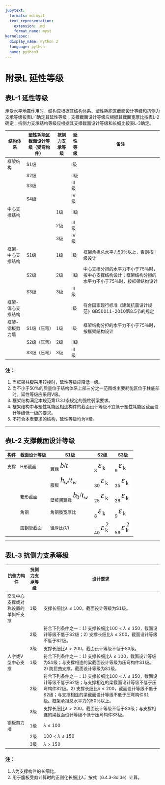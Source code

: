 ```yaml
---
jupytext:
  formats: md:myst
  text_representation:
    extension: .md
    format_name: myst
kernelspec:
  display_name: Python 3
  language: python
  name: python3
---
```


# 附录L  延性等级


## 表L-1 延性等级

承受水平地震作用时，结构应根据其结构体系、塑性耗能区截面设计等级和抗侧力支承等级按表L-1确定其延性等级；支撑截面设计等级应根据其截面宽厚比按表L-2确定；抗侧力支承结构等级应根据其支撑截面设计等级和长细比按表L-3确定。

| 结构体系         | 塑性耗能区截面设计等级（受弯构件） | 抗侧力支承等级 | 延性等级 | 备注                                                                                     |
|------------------|-----------------------------------|----------------|----------|------------------------------------------------------------------------------------------|
| 框架结构         | S1级                             |                | Ⅰ级      |                                                                                          |
|                  | S2级                             |                | Ⅱ级      |                                                                                          |
|                  | S3级                             |                | Ⅲ级      |                                                                                          |
|                  | S4级                             |                | Ⅳ级      |                                                                                          |
| 中心支撑结构     |                                   | 1级            | Ⅱ级      |                                                                                          |
|                  |                                   | 2级            | Ⅲ级      |                                                                                          |
|                  |                                   | 3级            | Ⅳ级      |                                                                                          |
| 框架-中心支撑结构| S1级                             | 1级            | Ⅰ级      | 框架承担总水平力50％以上，否则按Ⅱ级设计                                                 |
|                  | S2级                             | 2级            | Ⅱ级      | 中心支撑分担的水平力不小于75％时，按中心支撑结构设计；框架结构分担的水平力不小于75％时，按框架结构设计 |
|                  | S3级                             | 3级            | Ⅲ级      |                                                                                          |
| 框架-偏心支撑结构|                                   |                | Ⅰ级      | 符合国家现行标准《建筑抗震设计规范》GB50011-2010第8.5节的规定                          |
| 框架-钢板剪力墙  | S1级（压弯）                     | 1级            | Ⅰ级      | 框架结构分担的水平力不小于75％时，按框架结构设计                                        |
|                  | S2级（压弯）                     | 2级            | Ⅱ级      |                                                                                          |
|                  | S3级（压弯）                     | 3级            | Ⅲ级      |                                                                                          |

### 注：
1. 当框架柱脚采用铰接时，延性等级应降低一级。  
2. 当不小于50%的质量位于结构体系上部三分之一范围或主要耗能区位于柱底部时，延性等级应采用Ⅴ级。  
3. 框架结构满足本规范第17.3.1条规定的强柱弱梁要求。  
4. 框架结构中与塑性耗能区相连构件的截面设计等级不宜低于塑性耗能区截面设计等级低一级的要求。  
5. 不符合本表要求的结构，延性等级均为Ⅴ级。

---

## 表L-2 支撑截面设计等级

| 构件 | 截面设计等级 | S1级                              | S2级                      | S3级                      |
|------|--------------|-----------------------------------|---------------------------|---------------------------|
| 支撑 | H形截面      | 翼缘![](media/image1189.svg)      | 8![](media/image1190.svg) | 9![](media/image1191.svg) |
|      |              | 腹板![](media/image1192.svg)      | 30![](media/image1191.svg)| 35![](media/image1191.svg)|
|      | 箱形截面     | 壁板间翼缘![](media/image1193.svg)| 25![](media/image1191.svg)| 28![](media/image1191.svg)|
|      | 角钢         | 角钢肢宽厚比                      | 8![](media/image1191.svg) | 9![](media/image1191.svg) |
|      | 圆钢管截面   | 径厚比$D/t$                       | 40![](media/image1194.svg)| 56![](media/image1194.svg)|

---

## 表L-3 抗侧力支承等级

| 抗侧力构件                        | 抗侧力支承等级 | 设计要求                                                                                                                                                                                                 |
|-----------------------------------|----------------|--------------------------------------------------------------------------------------------------------------------------------------------------------------------------------------------------------|
| 交叉中心支撑或对称设置的单斜杆支撑| 1级            | 支撑长细比$λ \leq 100$，截面设计等级为S1级。                                                                                                                                                           |
|                                   | 2级            | 符合下列条件之一：1) 支撑长细比$100 < λ \leq 150$，截面设计等级不低于S2级；2) 支撑长细比$λ \leq 200$，截面设计等级不低于S2级。                                                                         |
|                                   | 3级            | 支撑长细比$λ > 200$，截面设计等级不低于S3级。                                                                                                                                                          |
| 人字或V型中心支撑                 | 1级            | 符合下列条件之一：1) 支撑长细比$λ \leq 100$，截面设计等级为S1级；与支撑相连的梁截面设计等级为压弯构件S1级。2) 防屈曲支撑，截面设计等级为S1级。                                                        |
|                                   | 2级            | 符合下列条件之一：1) 支撑长细比$100 < λ \leq 150$，截面设计等级不低于S2级；与支撑相连的梁截面设计等级不低于压弯构件S2级。2) 支撑长细比$λ \leq 200$，截面设计等级不低于S2级；与支撑相连的梁截面设计等级不低于压弯构件S1级。框架承担总水平力的50％以上。 |
|                                   | 3级            | 支撑长细比$λ > 200$，截面设计等级不低于S3级；与支撑相连的梁截面设计等级不低于压弯构件S3级。                                                                                                           |
| 钢板剪力墙                        | 1级            | $λ \leq 100$                                                                                                                                                                                          |
|                                   | 2级            | $100 < λ \leq 150$                                                                                                                                                                                    |
|                                   | 3级            | $λ > 150$                                                                                                                                                                                             |

### 注：
1. $λ$为支撑构件的长细比。  
2. 用于腹板受剪计算时的正则化长细比$\bar{λ}$，按式（6.4.3-3d,3e）计算。



